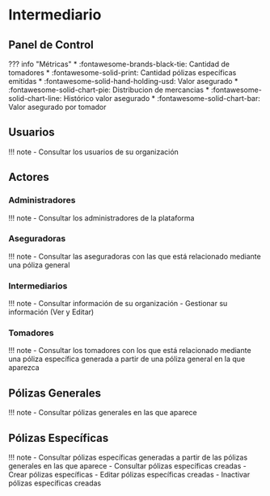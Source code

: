 # Intermediario

## Panel de Control

??? info "Métricas"
    * :fontawesome-brands-black-tie:  Cantidad de tomadores
    * :fontawesome-solid-print:  Cantidad pólizas específicas emitidas
    * :fontawesome-solid-hand-holding-usd: Valor asegurado
    * :fontawesome-solid-chart-pie:  Distribucion de mercancias
    * :fontawesome-solid-chart-line:  Histórico valor asegurado
    * :fontawesome-solid-chart-bar:  Valor asegurado por tomador

## Usuarios
    
!!! note
    - Consultar los usuarios de su organización 

## Actores

### Administradores

!!! note
    - Consultar los administradores de la plataforma

### Aseguradoras

!!! note
    - Consultar las aseguradoras con las que está relacionado mediante una póliza general

### Intermediarios

!!! note
    - Consultar información de su organización
    - Gestionar su información (Ver y Editar)

### Tomadores

!!! note
    - Consultar los tomadores con los que está relacionado mediante una póliza específica generada a partir de una póliza general en la que aparezca

## Pólizas Generales

!!! note
    - Consultar pólizas generales en las que aparece

## Pólizas Específicas

!!! note
    - Consultar pólizas específicas generadas a partir de las pólizas generales en las que aparece
    - Consultar pólizas específicas creadas
    - Crear pólizas específicas
    - Editar pólizas específicas creadas
    - Inactivar pólizas específicas creadas
